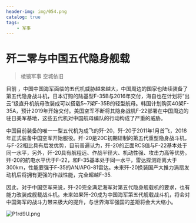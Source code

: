 ```yaml
---
header-img: img/054.png
catalog: true
tags:
    - 军事
---
```


# 歼二零与中国五代隐身舰载
> 棱镜军事 空城依旧

目前 ，中国中国海军面临的五代机威胁越来越大，中国周边的国家也陆续装备了第五代隐身战斗机，日本订购的陆基型F-35B与2016年交付，海自也在计划将“出云”级直升机航母改装成可以搭载5~7架F-35B的轻型航母。韩国计划购买40架F-35A，预计2019年开始交付。美国空军不断将其隐身战机F-22部署在中国周边的驻日美军基地，这些五代机对中国航母编队的行动构成了严重的威胁。

中国目前装备的唯一一型五代机为成飞的歼-20，歼-20于2011年1月首飞，2018年正式装备中国空军开始服役。歼-20是20C初期研制的第五代重型隐身战斗机，与F-22相比具有后发优势，目前普遍认为，歼-20的正面RCS值与F-22基本处于同一水平，另外，歼-20具有航程远、作战半径大、机动性强、攻击力高等优势。歼-20的航电水平优于F-22，和F-35基本处于同一水平，雷达探测距离大于300km，性能要强于F-35的AN/APG-81雷达。未来歼-20换装国产大推力涡扇发动机后将拥有更强的作战性能，完全超越F-35.

因此，对于中国空军来说，歼-20完全满足海军对第五代隐身舰载机的要求，也有能力改装成舰载战斗机。未来如果歼-20成为中国海军第五代舰载战斗机，将会对中国海军的战斗力带来极大的提升，与世界海军强国的差距将会大大缩小。

![P1rd9U.png](https://s1.ax1x.com/2018/07/18/P1rd9U.png)
